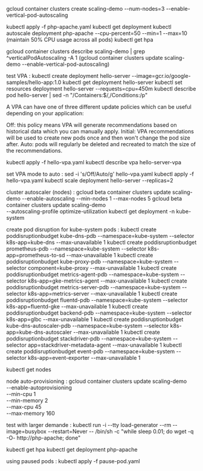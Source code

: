 gcloud container clusters create scaling-demo --num-nodes=3 --enable-vertical-pod-autoscaling

kubectl apply -f php-apache.yaml
kubectl get deployment
kubectl autoscale deployment php-apache --cpu-percent=50 --min=1 --max=10 (maintain 50% CPU usage across all pods)
kubectl get hpa

gcloud container clusters describe scaling-demo | grep ^verticalPodAutoscaling -A 1 (gcloud container clusters update scaling-demo --enable-vertical-pod-autoscaling)

test VPA : 
kubectl create deployment hello-server --image=gcr.io/google-samples/hello-app:1.0
kubectl get deployment hello-server
kubectl set resources deployment hello-server --requests=cpu=450m
kubectl describe pod hello-server | sed -n "/Containers:$/,/Conditions:/p"

A VPA can have one of three different update policies which can be useful depending on your application:

Off: this policy means VPA will generate recommendations based on historical data which you can manually apply.
Initial: VPA recommendations will be used to create new pods once and then won't change the pod size after.
Auto: pods will regularly be deleted and recreated to match the size of the recommendations.

kubectl apply -f hello-vpa.yaml
kubectl describe vpa hello-server-vpa

set VPA mode to auto : 
sed -i 's/Off/Auto/g' hello-vpa.yaml
kubectl apply -f hello-vpa.yaml
kubectl scale deployment hello-server --replicas=2

cluster autoscaler (nodes) :
gcloud beta container clusters update scaling-demo --enable-autoscaling --min-nodes 1 --max-nodes 5
gcloud beta container clusters update scaling-demo \
--autoscaling-profile optimize-utilization
kubectl get deployment -n kube-system

create pod disruption for kube-system pods : 
kubectl create poddisruptionbudget kube-dns-pdb --namespace=kube-system --selector k8s-app=kube-dns --max-unavailable 1
kubectl create poddisruptionbudget prometheus-pdb --namespace=kube-system --selector k8s-app=prometheus-to-sd --max-unavailable 1
kubectl create poddisruptionbudget kube-proxy-pdb --namespace=kube-system --selector component=kube-proxy --max-unavailable 1
kubectl create poddisruptionbudget metrics-agent-pdb --namespace=kube-system --selector k8s-app=gke-metrics-agent --max-unavailable 1
kubectl create poddisruptionbudget metrics-server-pdb --namespace=kube-system --selector k8s-app=metrics-server --max-unavailable 1
kubectl create poddisruptionbudget fluentd-pdb --namespace=kube-system --selector k8s-app=fluentd-gke --max-unavailable 1
kubectl create poddisruptionbudget backend-pdb --namespace=kube-system --selector k8s-app=glbc --max-unavailable 1
kubectl create poddisruptionbudget kube-dns-autoscaler-pdb --namespace=kube-system --selector k8s-app=kube-dns-autoscaler --max-unavailable 1
kubectl create poddisruptionbudget stackdriver-pdb --namespace=kube-system --selector app=stackdriver-metadata-agent --max-unavailable 1
kubectl create poddisruptionbudget event-pdb --namespace=kube-system --selector k8s-app=event-exporter --max-unavailable 1

kubectl get nodes


node auto-provisioning : 
gcloud container clusters update scaling-demo \
    --enable-autoprovisioning \
    --min-cpu 1 \
    --min-memory 2 \
    --max-cpu 45 \
    --max-memory 160


test with larger demande : 
kubectl run -i --tty load-generator --rm --image=busybox --restart=Never -- /bin/sh -c "while sleep 0.01; do wget -q -O- http://php-apache; done"

kubectl get hpa
kubectl get deployment php-apache

using paused pods : 
kubectl apply -f pause-pod.yaml